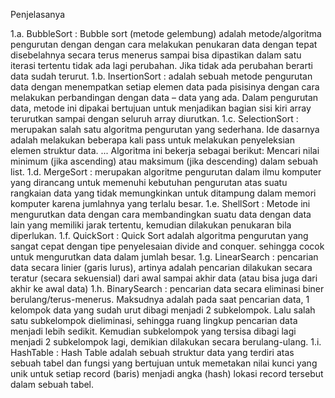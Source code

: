 Penjelasanya

1.a. BubbleSort : Bubble sort (metode gelembung) adalah metode/algoritma pengurutan dengan dengan cara melakukan penukaran data dengan tepat disebelahnya secara terus menerus sampai bisa dipastikan dalam satu iterasi tertentu tidak ada lagi perubahan. Jika tidak ada perubahan berarti data sudah terurut. 1.b. InsertionSort : adalah sebuah metode pengurutan data dengan menempatkan setiap elemen data pada pisisinya dengan cara melakukan perbandingan dengan data – data yang ada. Dalam pengurutan data, metode ini dipakai bertujuan untuk menjadikan bagian sisi kiri array terurutkan sampai dengan seluruh array diurutkan. 1.c. SelectionSort : merupakan salah satu algoritma pengurutan yang sederhana. Ide dasarnya adalah melakukan beberapa kali pass untuk melakukan penyeleksian elemen struktur data. ... Algoritma ini bekerja sebagai berikut: Mencari nilai minimum (jika ascending) atau maksimum (jika descending) dalam sebuah list. 1.d. MergeSort : merupakan algoritme pengurutan dalam ilmu komputer yang dirancang untuk memenuhi kebutuhan pengurutan atas suatu rangkaian data yang tidak memungkinkan untuk ditampung dalam memori komputer karena jumlahnya yang terlalu besar. 1.e. ShellSort : Metode ini mengurutkan data dengan cara membandingkan suatu data dengan data lain yang memiliki jarak tertentu, kemudian dilakukan penukaran bila diperlukan. 1.f. QuickSort : Quick Sort adalah algoritma pengurutan yang sangat cepat dengan tipe penyelesaian divide and conquer. sehingga cocok untuk mengurutkan data dalam jumlah besar. 1.g. LinearSearch : pencarian data secara linier (garis lurus), artinya adalah pencarian dilakukan secara teratur (secara sekuensial) dari awal sampai akhir data (atau bisa juga dari akhir ke awal data) 1.h. BinarySearch : pencarian data secara eliminasi biner berulang/terus-menerus. Maksudnya adalah pada saat pencarian data, 1 kelompok data yang sudah urut dibagi menjadi 2 subkelompok. Lalu salah satu subkelompok dieliminasi, sehingga ruang lingkup pencarian data menjadi lebih sedikit. Kemudian subkelompok yang tersisa dibagi lagi menjadi 2 subkelompok lagi, demikian dilakukan secara berulang-ulang. 1.i. HashTable : Hash Table adalah sebuah struktur data yang terdiri atas sebuah tabel dan fungsi yang bertujuan untuk memetakan nilai kunci yang unik untuk setiap record (baris) menjadi angka (hash) lokasi record tersebut dalam sebuah tabel.
